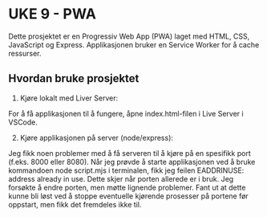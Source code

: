 # UKE 9 - PWA

Dette prosjektet er en Progressiv Web App (PWA) laget med HTML, CSS, JavaScript og Express. Applikasjonen bruker en Service Worker for å cache ressurser.

## Hvordan bruke prosjektet
1. Kjøre lokalt med Liver Server:

For å få applikasjonen til å fungere, åpne index.html-filen i Live Server i VSCode.

2. Kjøre applikasjonen på server (node/express):

Jeg fikk noen problemer med å få serveren til å kjøre på en spesifikk port (f.eks. 8000 eller 8080).
Når jeg prøvde å starte applikasjonen ved å bruke kommandoen node script.mjs i terminalen, fikk jeg feilen EADDRINUSE: address already in use. Dette skjer når porten allerede er i bruk.
Jeg forsøkte å endre porten, men møtte lignende problemer. Fant ut at dette kunne bli løst ved å stoppe eventuelle kjørende prosesser på portene før oppstart, men fikk det fremdeles ikke til.
